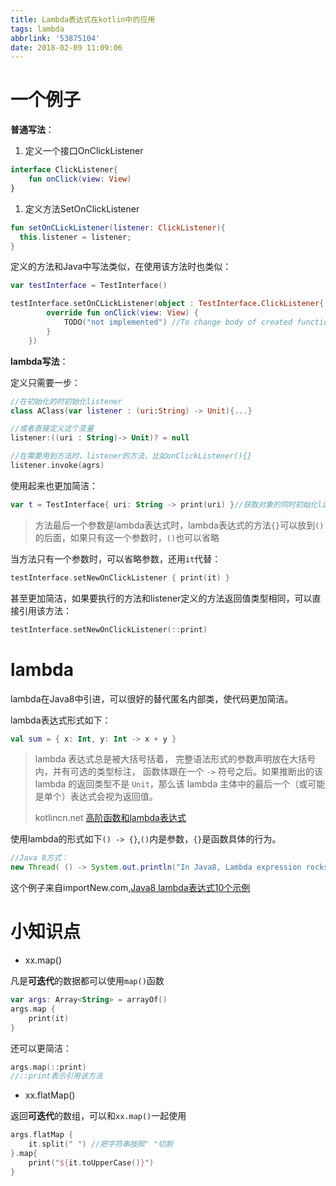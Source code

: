 ```yaml
---
title: Lambda表达式在kotlin中的应用
tags: lambda
abbrlink: '53875104'
date: 2018-02-09 11:09:06
---
```


# 一个例子

**普通写法**：

1. 定义一个接口OnClickListener

```kotlin
interface ClickListener{
    fun onClick(view: View)
}
```

1. 定义方法SetOnClickListener

```kotlin
fun setOnCLickListener(listener: ClickListener){
  this.listener = listener;
}
```

定义的方法和Java中写法类似，在使用该方法时也类似：

```kotlin
var testInterface = TestInterface()

testInterface.setOnCLickListener(object : TestInterface.ClickListener{
        override fun onClick(view: View) {
            TODO("not implemented") //To change body of created functions use File | Settings | File Templates.
        }
    })
```

**lambda写法**：

定义只需要一步：

```kotlin
//在初始化的时初始化listener
class AClass(var listener : (uri:String) -> Unit){...}

//或者直接定义这个变量
listener:((uri : String)-> Unit)? = null

//在需要用到方法时，listener的方法，比如onClickListener(){}
listener.invoke(agrs)
```

使用起来也更加简洁：

```kotlin
var t = TestInterface{ uri: String -> print(uri) }//获取对象的同时初始化listener
```

> 方法最后一个参数是lambda表达式时，lambda表达式的方法`{}`可以放到`()`的后面，如果只有这一个参数时，`()`也可以省略

当方法只有一个参数时，可以省略参数，还用`it`代替：

```kotlin
testInterface.setNewOnClickListener { print(it) }
```

甚至更加简洁，如果要执行的方法和listener定义的方法返回值类型相同，可以直接引用该方法：

```kotlin
testInterface.setNewOnClickListener(::print)
```



# lambda

lambda在Java8中引进，可以很好的替代匿名内部类，使代码更加简洁。

lambda表达式形式如下：

```kotlin
val sum = { x: Int, y: Int -> x + y }
```

> lambda 表达式总是被大括号括着， 完整语法形式的参数声明放在大括号内，并有可选的类型标注， 函数体跟在一个 `->` 符号之后。如果推断出的该 lambda 的返回类型不是 `Unit`，那么该 lambda 主体中的最后一个（或可能是单个）表达式会视为返回值。
>
> kotlincn.net [高阶函数和lambda表达式](http://www.kotlincn.net/docs/reference/lambdas.html#高阶函数和-lambda-表达式)

使用lambda的形式如下`() -> {}`,`()`内是参数，`{}`是函数具体的行为。

```java
//Java 8方式：
new Thread( () -> System.out.println("In Java8, Lambda expression rocks !!") ).start();
```

这个例子来自importNew.com,[Java8 lambda表达式10个示例](http://www.importnew.com/16436.html)

# 小知识点

* xx.map()

凡是**可迭代**的数据都可以使用`map()`函数

```kotlin
var args: Array<String> = arrayOf()
args.map {
    print(it)
}
```

还可以更简洁：

```kotlin
args.map(::print)
//::print表示引用该方法
```

* xx.flatMap()

返回**可迭代**的数组，可以和`xx.map()`一起使用

```kotlin
args.flatMap {
    it.split(" ") //把字符串按照" "切割
}.map{ 
    print("${it.toUpperCase()}") 
}
```

